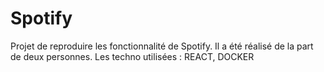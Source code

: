 # Spotify
Projet de reproduire les fonctionnalité de Spotify. Il a été réalisé de la part de deux personnes. Les techno utilisées : REACT, DOCKER
